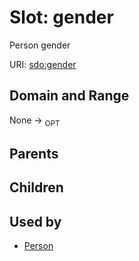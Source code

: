 
# Slot: gender


Person gender

URI: [sdo:gender](https://schema.org/gender)


## Domain and Range

None ->  <sub>OPT</sub> 

## Parents


## Children


## Used by

 * [Person](Person.md)
